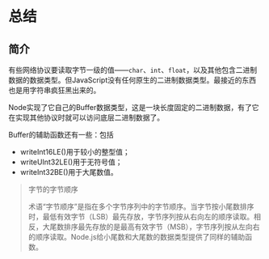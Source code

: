 # 总结

## 简介

有些网络协议要读取字节一级的值——`char`、`int`、`float`，以及其他包含二进制数据的数据类型。但JavaScript没有任何原生的二进制数据类型。最接近的东西也是用字符串疯狂黑出来的。

Node实现了它自己的Buffer数据类型，这是一块长度固定的二进制数据，有了它在实现其他协议时就可以访问底层二进制数据了。

Buffer的辅助函数还有一些：包括
- writeInt16LE()用于较小的整型值；
- writeUInt32LE()用于无符号值；
- writeInt32BE()用于大尾数值。

> 字节的字节顺序
>
> 术语“字节顺序”是指在多个字节序列中的字节顺序。当字节按小尾数排序时，最低有效字节（LSB）最先存放，字节序列按从右向左的顺序读取。相反，大尾数排序最先存放的是最高有效字节（MSB），字节序列按从左向右的顺序读取。Node.js给小尾数和大尾数的数据类型提供了同样的辅助函数。